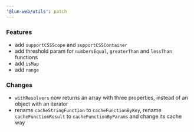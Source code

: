 ```yaml
---
'@lun-web/utils': patch
---
```


### Features

- add `supportCSSScope` and `supportCSSContainer`
- add threshold param for `numbersEqual`, `greaterThan` and `lessThan` functions
- add `isMap`
- add `range`

### Changes

- `withResolvers` now returns an array with three properties, instead of an object with an iterator
- rename `cacheStringFunction` to `cacheFunctionByKey`, rename `cacheFunctionResult` to `cacheFunctionByParams` and change its cache way
